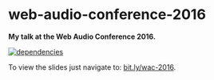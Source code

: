 # web-audio-conference-2016

**My talk at the Web Audio Conference 2016.**

[![dependencies](https://img.shields.io/david/chrisguttandin/web-audio-conference-2016.svg?style=flat-square)](https://github.com/chrisguttandin/web-audio-conference-2016/network/dependencies)

To view the slides just navigate to: [bit.ly/wac-2016](https://bit.ly/wac-2016).
